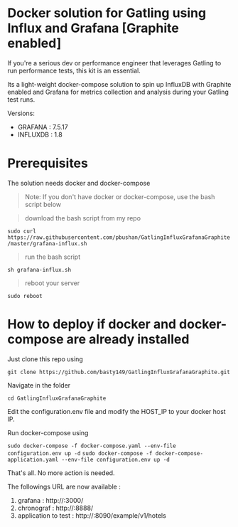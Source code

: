# Docker solution for Gatling using Influx and Grafana [Graphite enabled]

If you're a serious dev or performance engineer that leverages Gatling to run performance tests, this kit is an essential.

Its a light-weight docker-compose solution to spin up InfluxDB with Graphite enabled and Grafana for metrics collection and analysis during your Gatling test runs.

Versions:
* GRAFANA : 7.5.17
* INFLUXDB : 1.8

# Prerequisites
The solution needs docker and docker-compose

> Note: If you don't have docker or docker-compose, use the bash script below

> download the bash script from my repo

`sudo curl https://raw.githubusercontent.com/pbushan/GatlingInfluxGrafanaGraphite/master/grafana-influx.sh`

> run the bash script

`sh grafana-influx.sh`

> reboot your server

`sudo reboot`

# How to deploy if docker and docker-compose are already installed

Just clone this repo using 

`git clone https://github.com/basty149/GatlingInfluxGrafanaGraphite.git`

Navigate in the folder 

`cd GatlingInfluxGrafanaGraphite`

Edit the configuration.env file and modify the HOST_IP to your docker host IP.

Run docker-compose using

`sudo docker-compose -f docker-compose.yaml --env-file configuration.env up -d`
`sudo docker-compose -f docker-compose-application.yaml --env-file configuration.env up -d`

That's all. No more action is needed.

The followings URL are now available :
1) grafana : http://<host>:3000/
2) chronograf : http://<host>:8888/
3) application to test : http://<host>:8090/example/v1/hotels
